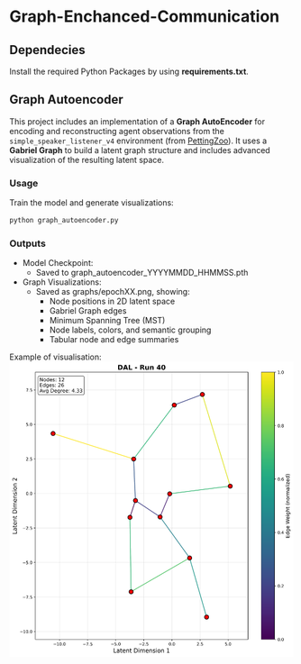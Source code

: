 # Graph-Enchanced-Communication

## Dependecies

Install the required Python Packages by using **requirements.txt**.
 
## Graph Autoencoder

This project includes an implementation of a **Graph AutoEncoder** for encoding and reconstructing agent observations from the `simple_speaker_listener_v4` environment (from [PettingZoo](https://www.pettingzoo.ml/)). It uses a **Gabriel Graph** to build a latent graph structure and includes advanced visualization of the resulting latent space.

### Usage

Train the model and generate visualizations:
```bash
python graph_autoencoder.py
```

### Outputs

- Model Checkpoint:
  - Saved to graph_autoencoder_YYYYMMDD_HHMMSS.pth
- Graph Visualizations:
  - Saved as graphs/epochXX.png, showing:
    - Node positions in 2D latent space 
    - Gabriel Graph edges 
    - Minimum Spanning Tree (MST)
    - Node labels, colors, and semantic grouping 
    - Tabular node and edge summaries

Example of visualisation:
![epoch.png](./graph_visualizations_20250714_155357/kNN_with_Gabriel_Pruning/run_040_epoch30.png)